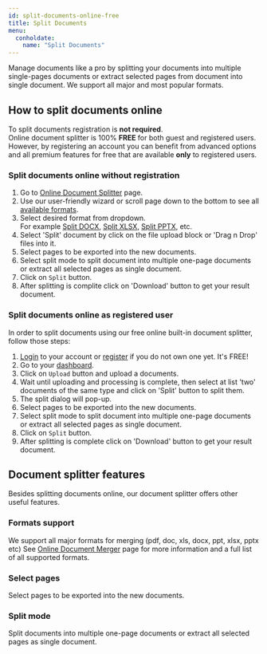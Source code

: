 ```yaml
---
id: split-documents-online-free
title: Split Documents
menu:
  conholdate:
    name: "Split Documents" 
---
```


Manage documents like a pro by splitting your documents into multiple single-pages documents or extract selected pages from document into single document. We support all major and most popular formats.

## How to split documents online
To split documents registration is **not required**.  
Online document splitter is 100% **FREE** for both guest and registered users. However, by registering an account you can benefit from advanced options and all premium features for free that are available **only** to registered users.

### Split documents online without registration
1. Go to [Online Document Splitter](https://products.conholdate.app/splitter) page.
1. Use our user-friendly wizard or scroll page down to the bottom to see all [available formats](https://products.conholdate.app/splitter#supported-formats).
1. Select desired format from dropdown.  
For example [Split DOCX](https://products.conholdate.app/splitter/docx), [Split XLSX](https://products.conholdate.app/splitter/xlsx), [Split PPTX](https://products.conholdate.app/splitter/pptx), etc.
1. Select 'Split' document by click on the file upload block or 'Drag n Drop' files into it.
1. Select pages to be exported into the new documents.
1. Select split mode to split document into multiple one-page documents or extract all selected pages as single document.
1. Click on `Split` button.
1. After splitting is complite click on 'Download' button to get your result document.

### Split documents online as registered user
In order to split documents using our free online built-in document splitter, follow those steps:
1. [Login](https://conholdate.app/signin) to your account or [register](https://conholdate.app/signin) if you do not own one yet. It's FREE!
1. Go to your [dashboard](https://dashboard.conholdate.app).
1. Click on `Upload` button and upload a documents.
1. Wait until uploading and processing is complete, then select at list 'two' documents of the same type and click on 'Split' button to split them.
1. The split dialog will pop-up.
1. Select pages to be exported into the new documents.
1. Select split mode to split document into multiple one-page documents or extract all selected pages as single document.
1. Click on `Split` button.
1. After splitting is complete click on 'Download' button to get your result document.

## Document splitter features
Besides splitting documents online, our document splitter offers other useful features.

### Formats support
We support all major formats for merging (pdf, doc, xls, docx, ppt, xlsx, pptx etc)
See [Online Document Merger](https://products.conholdate.app/splitter#supported-formats) page for more information and a full list of all supported formats.

### Select pages
Select pages to be exported into the new documents.

### Split mode
Split documents into multiple one-page documents or extract all selected pages as single document.